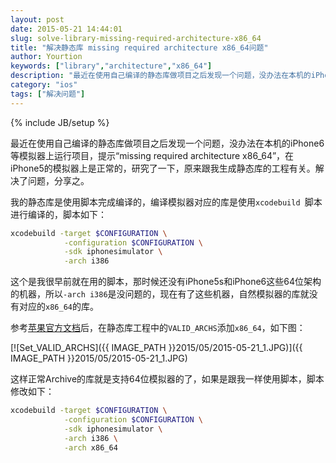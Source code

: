 ```yaml
---
layout: post
date: 2015-05-21 14:44:01
slug: solve-library-missing-required-architecture-x86_64
title: "解决静态库 missing required architecture x86_64问题"
author: Yourtion
keywords: ["library","architecture","x86_64"]
description: "最近在使用自己编译的静态库做项目之后发现一个问题，没办法在本机的iPhone6等模拟器上运行项目，提示“missing required architecture x86_64”，在iPhone5的模拟器上是正常的，研究了一下，原来跟我生成静态库的工程有关。解决了问题，分享之。"
category: "ios"
tags: ["解决问题"]
---
```

{% include JB/setup %}

最近在使用自己编译的静态库做项目之后发现一个问题，没办法在本机的iPhone6等模拟器上运行项目，提示“missing required architecture x86_64”，在iPhone5的模拟器上是正常的，研究了一下，原来跟我生成静态库的工程有关。解决了问题，分享之。

我的静态库是使用脚本完成编译的，编译模拟器对应的库是使用```xcodebuild ```脚本进行编译的，脚本如下：

```bash
xcodebuild -target $CONFIGURATION \
			-configuration $CONFIGURATION \
			-sdk iphonesimulator \
			-arch i386
```

这个是我很早前就在用的脚本，那时候还没有iPhone5s和iPhone6这些64位架构的机器，所以```-arch i386```是没问题的，现在有了这些机器，自然模拟器的库就没有对应的```x86_64```的库。

参考[苹果官方文档](https://developer.apple.com/library/mac/documentation/Darwin/Conceptual/64bitPorting/building/building.html)后，在静态库工程中的```VALID_ARCHS```添加```x86_64```，如下图：

[![Set_VALID_ARCHS]({{ IMAGE_PATH }}2015/05/2015-05-21_1.JPG)]({{ IMAGE_PATH }}2015/05/2015-05-21_1.JPG)

这样正常Archive的库就是支持64位模拟器的了，如果是跟我一样使用脚本，脚本修改如下：

```bash
xcodebuild -target $CONFIGURATION \
			-configuration $CONFIGURATION \
			-sdk iphonesimulator \
			-arch i386 \
			-arch x86_64
```
